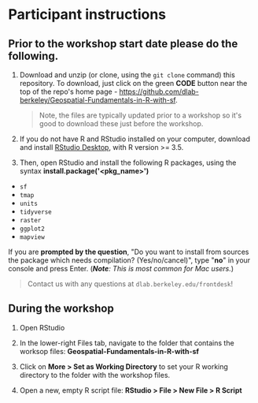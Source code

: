 # Participant instructions

## Prior to the workshop start date please do the following.

1. Download and unzip (or clone, using the `git clone` command) this repository. To download, just click on the green **CODE** button near the top of the repo's home page - https://github.com/dlab-berkeley/Geospatial-Fundamentals-in-R-with-sf. 
    > Note, the files are typically updated prior to a workshop so it's good to download these just before the workshop.


2. If you do not have R and RStudio installed on your computer, download and install [RStudio Desktop](https://rstudio.com/products/rstudio/), with R version >= 3.5.

3. Then, open RStudio and install the following R packages, using the syntax **install.package('<pkg_name>')** 
  * `sf`
  * `tmap`
  * `units`
  * `tidyverse`
  * `raster`
  * `ggplot2`
  * `mapview`

If you are __prompted by the question__, "Do you want to install from sources the package which needs compilation? (Yes/no/cancel)", type "**no**" in your console and press Enter. (***Note**: This is most common for Mac users.*)

<!-- 
TO DO add confirmation code that their packages are installed correctly
4. After installation is complete, open the ['01-core_concepts_and_plotting.html'](https://dlab-berkeley.github.io/Geospatial-Fundamentals-in-R-with-sf/01-core_concepts_and_plotting.html#1) file in the 'docs' folder, to launch Pthe slides for Part I.
-->

> Contact us with any questions at `dlab.berkeley.edu/frontdesk`!

## During the workshop

1. Open RStudio

2. In the lower-right Files tab, navigate to the folder that contains the worksop files: **Geospatial-Fundamentals-in-R-with-sf**

3. Click on **More > Set as Working Directory** to set your R working directory to the folder with the workshop files.

4. Open a new, empty R script file: **RStudio > File > New File > R Script**


 

